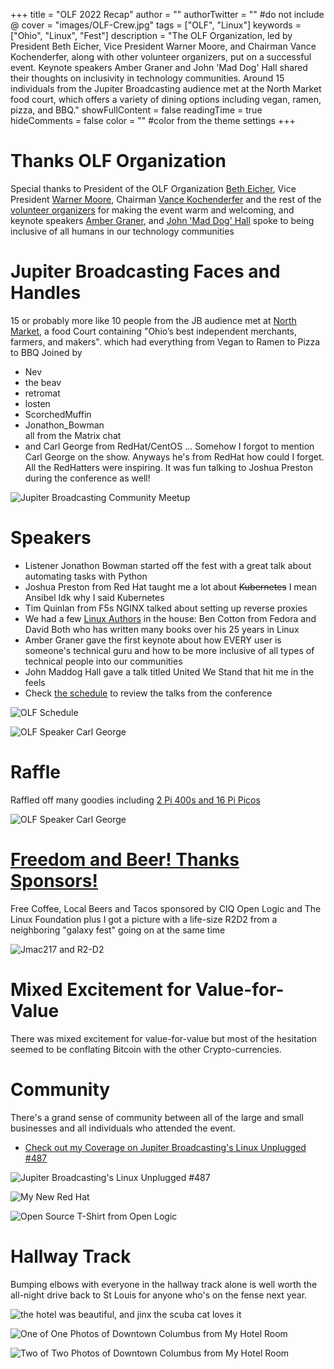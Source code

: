 +++
title = "OLF 2022 Recap"
author = ""
authorTwitter = "" #do not include @
cover = "images/OLF-Crew.jpg"
tags = ["OLF", "Linux"]
keywords = ["Ohio", "Linux", "Fest"]
description = "The OLF Organization, led by President Beth Eicher, Vice President Warner Moore, and Chairman Vance Kochenderfer, along with other volunteer organizers, put on a successful event. Keynote speakers Amber Graner and John 'Mad Dog' Hall shared their thoughts on inclusivity in technology communities. Around 15 individuals from the Jupiter Broadcasting audience met at the North Market food court, which offers a variety of dining options including vegan, ramen, pizza, and BBQ."
showFullContent = false
readingTime = true
hideComments = false
color = "" #color from the theme settings
+++

# Thanks OLF Organization
Special thanks to President of the OLF Organization [Beth Eicher](https://olfconference.org/about/staff/), Vice President [Warner Moore](https://olfconference.org/about/staff/), Chairman [Vance Kochenderfer](https://olfconference.org/about/staff/) and the rest of the [volunteer organizers](https://olfconference.org/about/staff/) for making the event warm and welcoming, and keynote speakers [Amber Graner](https://olfconference.org/speakers/), and [John 'Mad Dog' Hall](https://olfconference.org/speakers/) spoke to being inclusive of all humans in our technology communities

# Jupiter Broadcasting Faces and Handles
 15 or probably more like 10 people from the JB audience met at [North Market](https://northmarket.org/), a food Court containing "Ohio’s best independent merchants, farmers, and makers". which had everything from Vegan to Ramen to Pizza to BBQ
Joined by   
* Nev
* the beav
* retromat
* losten
* ScorchedMuffin
* Jonathon_Bowman  
all from the Matrix chat  
* and Carl George from RedHat/CentOS
... Somehow I forgot to mention Carl George on the show. Anyways he's from RedHat how could I forget. All the RedHatters were inspiring. It was fun talking to Joshua Preston during the conference as well!

![Jupiter Broadcasting Community Meetup](images/JB-Community-OLF-2022.jpg)

# Speakers
* Listener Jonathon Bowman started off the fest with a great talk about automating tasks with Python
* Joshua Preston from Red Hat taught me a lot about ~~Kubernetes~~ I mean Ansibel Idk why I said Kubernetes
* Tim Quinlan from F5s NGINX talked about setting up reverse proxies
* We had a few [Linux Authors](https://olfconference.org/book-signing-at-olf/) in the house: Ben Cotton from Fedora and David Both who has written many books over his 25 years in Linux
* Amber Graner gave the first keynote about how EVERY user is someone's technical guru and how to be more inclusive of all types of technical people into our communities
* John Maddog Hall gave a talk titled United We Stand that hit me in the feels
* Check [the schedule](https://olfconference.org/2022-schedule/) to review the talks from the conference

![OLF Schedule](images/OLF-Schedule.jpg)

![OLF Speaker Carl George](images/OLF-Speakers-Carl-George.jpg)

# Raffle
Raffled off many goodies including [2 Pi 400s and 16 Pi Picos](https://olfconference.org/raffle-open-for-2022/)

![OLF Speaker Carl George](images/OLF-Raffle.jpg)

# [Freedom and Beer! Thanks Sponsors!](https://olfconference.org/sponsors/)
Free Coffee, Local Beers and Tacos sponsored by CIQ Open Logic and The Linux Foundation
plus I got a picture with a life-size R2D2 from a neighboring "galaxy fest" going on at the same time

![Jmac217 and R2-D2](images/Jmac217-R2D2.jpg)

# Mixed Excitement for Value-for-Value
There was mixed excitement for value-for-value but most of the hesitation seemed to be conflating Bitcoin with the other Crypto-currencies.

# Community

There's a grand sense of community between all of the large and small businesses and all individuals who attended the event.

* [Check out my Coverage on Jupiter Broadcasting's Linux Unplugged #487](https://www.youtube.com/watch?v=rkbL-24gXY0&t=4792s)  

![Jupiter Broadcasting's Linux Unplugged #487](https://i3.ytimg.com/vi/rkbL-24gXY0/maxresdefault.jpg "Jupiter Broadcasting's Linux Unplugged #487") 



![My New Red Hat](images/OLF-Red-Hat.jpg)

![Open Source T-Shirt from Open Logic](images/OLF-Open-Source.jpg)

# Hallway Track
Bumping elbows with everyone in the hallway track alone is well worth the all-night drive back to St Louis for anyone who's on the fense next year.

![the hotel was beautiful, and jinx the scuba cat loves it](images/jinx-nginx.jpg)

![One of One Photos of Downtown Columbus from My Hotel Room](images/OLF-Night.jpg)

![Two of Two Photos of Downtown Columbus from My Hotel Room](images/OLF-Day.jpg)